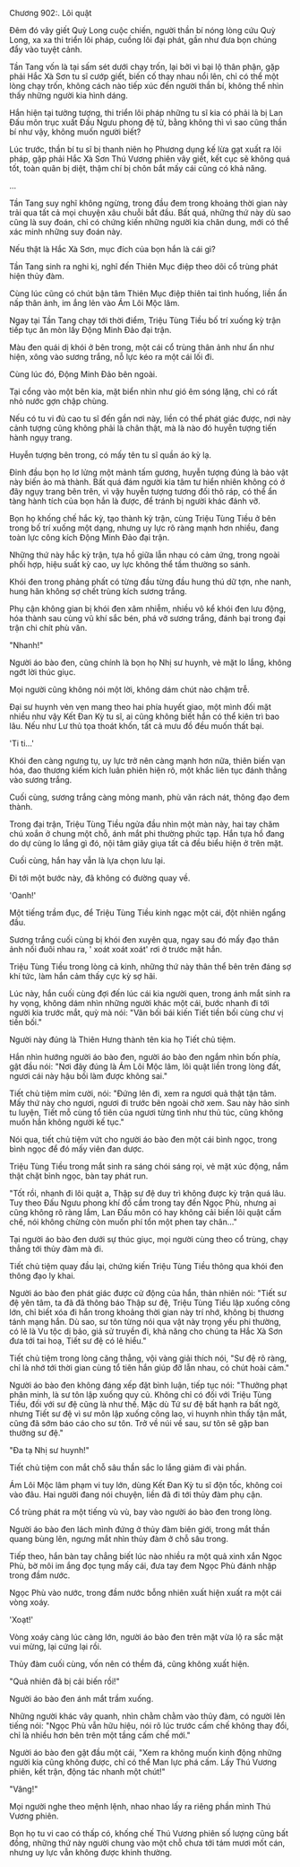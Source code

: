 




Chương 902:. Lôi quật


Đêm đó vây giết Quỳ Long cuộc chiến, người thần bí nóng lòng cứu Quỳ Long, xa xa thi triển lôi pháp, cuồng lôi đại phát, gần như đưa bọn chúng đẩy vào tuyệt cảnh.

Tần Tang vốn là tại sấm sét dưới chạy trốn, lại bởi vì bại lộ thân phận, gặp phải Hắc Xà Sơn tu sĩ cướp giết, biến cố thay nhau nổi lên, chỉ có thể một lòng chạy trốn, không cách nào tiếp xúc đến người thần bí, không thể nhìn thấy những người kia hình dáng.

Hắn hiện tại tưởng tượng, thi triển lôi pháp những tu sĩ kia có phải là bị Lan Đấu môn trục xuất Đấu Ngưu phong đệ tử, bằng không thì vì sao cũng thần bí như vậy, không muốn người biết?

Lúc trước, thần bí tu sĩ bị thanh niên họ Phương dụng kế lừa gạt xuất ra lôi pháp, gặp phải Hắc Xà Sơn Thú Vương phiên vây giết, kết cục sẽ không quá tốt, toàn quân bị diệt, thậm chí bị chôn bắt mấy cái cũng có khả năng.

...

Tần Tang suy nghĩ không ngừng, trong đầu đem trong khoảng thời gian này trải qua tất cả mọi chuyện xâu chuỗi bắt đầu. Bất quá, những thứ này dù sao cũng là suy đoán, chỉ có chứng kiến những người kia chân dung, mới có thể xác minh những suy đoán này.

Nếu thật là Hắc Xà Sơn, mục đích của bọn hắn là cái gì?

Tần Tang sinh ra nghi kị, nghĩ đến Thiên Mục điệp theo dõi cổ trùng phát hiện thủy đàm.

Cùng lúc cũng có chút bận tâm Thiên Mục điệp thiên tai tình huống, liền ẩn nấp thân ảnh, im ắng lẻn vào Ám Lôi Mộc lâm.

Ngay tại Tần Tang chạy tới thời điểm, Triệu Tùng Tiều bố trí xuống kỳ trận tiếp tục ăn mòn lấy Động Minh Đảo đại trận.

Màu đen quái dị khói ở bên trong, một cái cổ trùng thân ảnh như ẩn như hiện, xông vào sương trắng, nỗ lực kéo ra một cái lối đi.

Cùng lúc đó, Động Minh Đảo bên ngoài.

Tại cổng vào một bên kia, mặt biển nhìn như gió êm sóng lặng, chỉ có rất nhỏ nước gợn chập chùng.

Nếu có tu vi đủ cao tu sĩ đến gần nơi này, liền có thể phát giác được, nơi này cảnh tượng cũng không phải là chân thật, mà là nào đó huyễn tượng tiến hành ngụy trang.

Huyễn tượng bên trong, có mấy tên tu sĩ quần áo kỳ lạ.

Đỉnh đầu bọn họ lơ lửng một mảnh tấm gương, huyễn tượng đúng là bảo vật này biến ảo mà thành. Bất quá đám người kia tâm tư hiển nhiên không có ở đây ngụy trang bên trên, vì vậy huyễn tượng tương đối thô ráp, có thể ẩn tàng hành tích của bọn hắn là được, để tránh bị người khác đánh vỡ.

Bọn họ khống chế hắc kỳ, tạo thành kỳ trận, cùng Triệu Tùng Tiều ở bên trong bố trí xuống một dạng, nhưng uy lực rõ ràng mạnh hơn nhiều, đang toàn lực công kích Động Minh Đảo đại trận.

Những thứ này hắc kỳ trận, tựa hồ giữa lẫn nhau có cảm ứng, trong ngoài phối hợp, hiệu suất kỳ cao, uy lực không thể tầm thường so sánh.

Khói đen trong phảng phất có từng đầu từng đầu hung thú dữ tợn, nhe nanh, hung hãn không sợ chết trùng kích sương trắng.

Phụ cận không gian bị khói đen xâm nhiễm, nhiều vô kể khói đen lưu động, hóa thành sau cùng vũ khí sắc bén, phá vỡ sương trắng, đánh bại trong đại trận chi chít phù văn.

"Nhanh!"

Người áo bào đen, cũng chính là bọn họ Nhị sư huynh, vẻ mặt lo lắng, không ngớt lời thúc giục.

Mọi người cũng không nói một lời, không dám chút nào chậm trễ.

Đại sư huynh vẻn vẹn mang theo hai phía huyết giao, một mình đối mặt nhiều như vậy Kết Đan Kỳ tu sĩ, ai cũng không biết hắn có thể kiên trì bao lâu. Nếu như Lư thủ tọa thoát khốn, tất cả mưu đồ đều muốn thất bại.

'Ti ti...'

Khói đen càng ngưng tụ, uy lực trở nên càng mạnh hơn nữa, thiên biến vạn hóa, đao thương kiếm kích luân phiên hiện rõ, một khắc liên tục đánh thẳng vào sương trắng.

Cuối cùng, sương trắng càng mỏng manh, phù văn rách nát, thông đạo đem thành.

Trong đại trận, Triệu Tùng Tiều ngửa đầu nhìn một màn này, hai tay chăm chú xoắn ở chung một chỗ, ánh mắt phi thường phức tạp. Hắn tựa hồ đang do dự cùng lo lắng gì đó, nội tâm giãy giụa tất cả đều biểu hiện ở trên mặt.

Cuối cùng, hắn hay vẫn là lựa chọn lưu lại.

Đi tới một bước này, đã không có đường quay về.

'Oanh!'

Một tiếng trầm đục, để Triệu Tùng Tiều kinh ngạc một cái, đột nhiên ngẩng đầu.

Sương trắng cuối cùng bị khói đen xuyên qua, ngay sau đó mấy đạo thân ảnh nối đuôi nhau ra, ' xoát xoát xoát' rơi ở trước mặt hắn.

Triệu Tùng Tiều trong lòng cả kinh, những thứ này thân thể bên trên đáng sợ khí tức, làm hắn cảm thấy cực kỳ sợ hãi.

Lúc này, hắn cuối cùng đợi đến lúc cái kia người quen, trong ánh mắt sinh ra hy vọng, không dám nhìn những người khác một cái, bước nhanh đi tới người kia trước mắt, quỳ mà nói: "Vãn bối bái kiến Tiết tiền bối cùng chư vị tiền bối."

Người này đúng là Thiên Hưng thành tên kia họ Tiết chủ tiệm.

Hắn nhìn hướng người áo bào đen, người áo bào đen ngắm nhìn bốn phía, gật đầu nói: "Nơi đây đúng là Ám Lôi Mộc lâm, lôi quật liền trong lòng đất, ngươi cái này hậu bối làm được không sai."

Tiết chủ tiệm mỉm cười, nói: "Đứng lên đi, xem ra ngươi quả thật tận tâm. Mấy thứ này cho ngươi, ngươi đi trước bên ngoài chờ xem. Sau này hảo sinh tu luyện, Tiết mỗ cùng tổ tiên của ngươi từng tình như thủ túc, cũng không muốn hắn không người kế tục."

Nói qua, tiết chủ tiệm vứt cho người áo bào đen một cái bình ngọc, trong bình ngọc để đó mấy viên đan dược.

Triệu Tùng Tiều trong mắt sinh ra sáng chói sáng rọi, vẻ mặt xúc động, nắm thật chặt bình ngọc, bàn tay phát run.

"Tốt rồi, nhanh đi lôi quật a, Thập sư đệ duy trì không được kỳ trận quá lâu. Tuy theo Đấu Ngưu phong khí đồ cầm trong tay đến Ngọc Phù, nhưng ai cũng không rõ ràng lắm, Lan Đấu môn có hay không cải biến lôi quật cấm chế, nói không chừng còn muốn phí tổn một phen tay chân..."

Tại người áo bào đen dưới sự thúc giục, mọi người cùng theo cổ trùng, chạy thẳng tới thủy đàm mà đi.

Tiết chủ tiệm quay đầu lại, chứng kiến Triệu Tùng Tiều thông qua khói đen thông đạo ly khai.

Người áo bào đen phát giác được cử động của hắn, thản nhiên nói: "Tiết sư đệ yên tâm, ta đã đã thông báo Thập sư đệ, Triệu Tùng Tiều lập xuống công lớn, chỉ biết xóa đi hắn trong khoảng thời gian này trí nhớ, không bị thương tánh mạng hắn. Dù sao, sư tôn từng nói qua vật này trọng yếu phi thường, có lẽ là Vu tộc dị bảo, giả sử truyền đi, khả năng cho chúng ta Hắc Xà Sơn đưa tới tai hoạ, Tiết sư đệ có lẽ hiểu."

Tiết chủ tiệm trong lòng căng thẳng, vội vàng giải thích nói, "Sư đệ rõ ràng, chỉ là nhớ tới thời gian cùng tổ tiên hắn giúp đỡ lẫn nhau, có chút hoài cảm."

Người áo bào đen không đáng xếp đặt bình luận, tiếp tục nói: "Thưởng phạt phân minh, là sư tôn lập xuống quy củ. Không chỉ có đối với Triệu Tùng Tiều, đối với sư đệ cũng là như thế. Mặc dù Tứ sư đệ bất hạnh ra bất ngờ, nhưng Tiết sư đệ vì sư môn lập xuống công lao, vi huynh nhìn thấy tận mắt, cũng đã sớm báo cáo cho sư tôn. Trở về núi về sau, sư tôn sẽ gặp ban thưởng sư đệ."

"Đa tạ Nhị sư huynh!"

Tiết chủ tiệm con mắt chỗ sâu thần sắc lo lắng giảm đi vài phần.

Ám Lôi Mộc lâm phạm vi tuy lớn, dùng Kết Đan Kỳ tu sĩ độn tốc, không coi vào đâu. Hai người đang nói chuyện, liền đã đi tới thủy đàm phụ cận.

Cổ trùng phát ra một tiếng vù vù, bay vào người áo bào đen trong lòng.

Người áo bào đen lách mình đứng ở thủy đàm biên giới, trong mắt thần quang bùng lên, ngưng mắt nhìn thủy đàm ở chỗ sâu trong.

Tiếp theo, hắn bàn tay chẳng biết lúc nào nhiều ra một quả xinh xắn Ngọc Phù, bờ môi im ắng đọc tụng mấy cái, đưa tay đem Ngọc Phù đánh nhập trong đầm nước.

Ngọc Phù vào nước, trong đầm nước bỗng nhiên xuất hiện xuất ra một cái vòng xoáy.

'Xoạt!'

Vòng xoáy càng lúc càng lớn, người áo bào đen trên mặt vừa lộ ra sắc mặt vui mừng, lại cứng lại rồi.

Thủy đàm cuối cùng, vốn nên có thềm đá, cũng không xuất hiện.

"Quả nhiên đã bị cải biến rồi!"

Người áo bào đen ánh mắt trầm xuống.

Những người khác vây quanh, nhìn chằm chằm vào thủy đàm, có người lên tiếng nói: "Ngọc Phù vẫn hữu hiệu, nói rõ lúc trước cấm chế không thay đổi, chỉ là nhiều hơn bên trên một tầng cấm chế mới."

Người áo bào đen gật đầu một cái, "Xem ra không muốn kinh động những người kia cũng không được, chỉ có thể Man lực phá cấm. Lấy Thú Vương phiên, kết trận, động tác nhanh một chút!"

"Vâng!"

Mọi người nghe theo mệnh lệnh, nhao nhao lấy ra riêng phần mình Thú Vương phiên.

Bọn họ tu vi cao có thấp có, khống chế Thú Vương phiên số lượng cũng bất đồng, những thứ này người chung vào một chỗ chưa tới tám mươi mốt cán, nhưng uy lực vẫn không được khinh thường.




